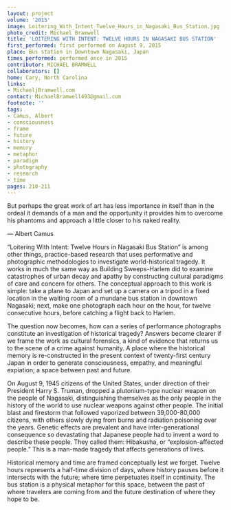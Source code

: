 ```yaml
---
layout: project
volume: '2015'
image: Loitering_With_Intent_Twelve_Hours_in_Nagasaki_Bus_Station.jpg
photo_credit: Michael Bramwell
title: 'LOITERING WITH INTENT: TWELVE HOURS IN NAGASAKI BUS STATION'
first_performed: first performed on August 9, 2015
place: Bus station in Downtown Nagasaki, Japan
times_performed: performed once in 2015
contributor: MICHAEL BRAMWELL
collaborators: []
home: Cary, North Carolina
links:
- MichaeljBramwell.com
contact: MichaelBramwell493@gmail.com
footnote: ''
tags:
- Camus, Albert
- consciousness
- frame
- future
- history
- memory
- metaphor
- paradigm
- photography
- research
- time
pages: 210-211
---
```


But perhaps the great work of art has less importance in itself than in the ordeal it demands of a man and the opportunity it provides him to overcome his phantoms and approach a little closer to his naked reality.

— Albert Camus

“Loitering With Intent: Twelve Hours in Nagasaki Bus Station” is among other things, practice-based research that uses performative and photographic methodologies to investigate world-historical tragedy. It works in much the same way as Building Sweeps-Harlem did to examine catastrophes of urban decay and apathy by constructing cultural paradigms of care and concern for others. The conceptual approach to this work is simple: take a plane to Japan and set up a camera on a tripod in a fixed location in the waiting room of a mundane bus station in downtown Nagasaki; next, make one photograph each hour on the hour, for twelve consecutive hours, before catching a flight back to Harlem.

The question now becomes, how can a series of performance photographs constitute an investigation of historical tragedy? Answers become clearer if we frame the work as cultural forensics, a kind of evidence that returns us to the scene of a crime against humanity. A place where the historical memory is re-constructed in the present context of twenty-first century Japan in order to generate consciousness, empathy, and meaningful expiation; a space between past and future.

On August 9, 1945 citizens of the United States, under direction of their President Harry S. Truman, dropped a plutonium-type nuclear weapon on the people of Nagasaki, distinguishing themselves as the only people in the history of the world to use nuclear weapons against other people. The initial blast and firestorm that followed vaporized between 39,000-80,000 citizens, with others slowly dying from burns and radiation poisoning over the years. Genetic effects are prevalent and have inter-generational consequence so devastating that Japanese people had to invent a word to describe these people. They called them: Hibakusha, or “explosion-affected people.” This is a man-made tragedy that affects generations of lives.

Historical memory and time are framed conceptually lest we forget. Twelve hours represents a half-time division of days, where history pauses before it intersects with the future; where time perpetuates itself in continuity. The bus station is a physical metaphor for this space, between the past of where travelers are coming from and the future destination of where they hope to be.
